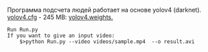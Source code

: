 

Программа подсчета людей работает на основе yolov4 (darknet).
[yolov4.cfg](https://raw.githubusercontent.com/AlexeyAB/darknet/master/cfg/yolov4.cfg) - 245 MB: [yolov4.weights.](https://github.com/AlexeyAB/darknet/releases/download/darknet_yolo_v3_optimal/yolov4.weights)

	Run Run.py
	If you want to give an input video: 
		$>python Run.py --video videos/sample.mp4  --o result.avi
